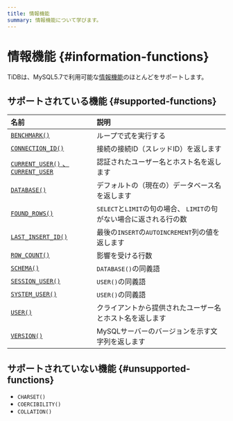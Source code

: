 ```yaml
---
title: 情報機能
summary: 情報機能について学びます。
---
```


# 情報機能 {#information-functions}

TiDBは、MySQL5.7で利用可能な[情報機能](https://dev.mysql.com/doc/refman/5.7/en/information-functions.html)のほとんどをサポートします。

## サポートされている機能 {#supported-functions}

| 名前                                                                                                                                       | 説明                                            |
| :--------------------------------------------------------------------------------------------------------------------------------------- | :-------------------------------------------- |
| [`BENCHMARK()`](https://dev.mysql.com/doc/refman/5.7/en/information-functions.html#function_benchmark)                                   | ループで式を実行する                                    |
| [`CONNECTION_ID()`](https://dev.mysql.com/doc/refman/5.7/en/information-functions.html#function_connection-id)                           | 接続の接続ID（スレッドID）を返します                          |
| [`CURRENT_USER()` 、 <code>CURRENT_USER</code>](https://dev.mysql.com/doc/refman/5.7/en/information-functions.html#function_current-user) | 認証されたユーザー名とホスト名を返します                          |
| [`DATABASE()`](https://dev.mysql.com/doc/refman/5.7/en/information-functions.html#function_database)                                     | デフォルトの（現在の）データベース名を返します                       |
| [`FOUND_ROWS()`](https://dev.mysql.com/doc/refman/5.7/en/information-functions.html#function_found-rows)                                 | `SELECT`と`LIMIT`の句の場合、 `LIMIT`の句がない場合に返される行の数 |
| [`LAST_INSERT_ID()`](https://dev.mysql.com/doc/refman/5.7/en/information-functions.html#function_last-insert-id)                         | 最後の`INSERT`の`AUTOINCREMENT`列の値を返します           |
| [`ROW_COUNT()`](https://dev.mysql.com/doc/refman/5.7/en/information-functions.html#function_row-count)                                   | 影響を受ける行数                                      |
| [`SCHEMA()`](https://dev.mysql.com/doc/refman/5.7/en/information-functions.html#function_schema)                                         | `DATABASE()`の同義語                              |
| [`SESSION_USER()`](https://dev.mysql.com/doc/refman/5.7/en/information-functions.html#function_session-user)                             | `USER()`の同義語                                  |
| [`SYSTEM_USER()`](https://dev.mysql.com/doc/refman/5.7/en/information-functions.html#function_system-user)                               | `USER()`の同義語                                  |
| [`USER()`](https://dev.mysql.com/doc/refman/5.7/en/information-functions.html#function_user)                                             | クライアントから提供されたユーザー名とホスト名を返します                  |
| [`VERSION()`](https://dev.mysql.com/doc/refman/5.7/en/information-functions.html#function_version)                                       | MySQLサーバーのバージョンを示す文字列を返します                    |

## サポートされていない機能 {#unsupported-functions}

-   `CHARSET()`
-   `COERCIBILITY()`
-   `COLLATION()`
